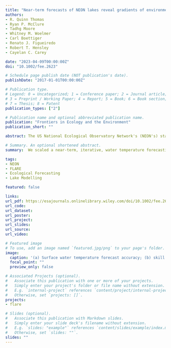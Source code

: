 ```yaml
---
title: "Near-term forecasts of NEON lakes reveal gradients of environmental predictability across the U.S."
authors:
- R. Quinn Thomas
- Ryan P. McClure
- Tadhg Moore
- Whitney M. Woelmer
- Carl Boettiger
- Renato J. Figueiredo
- Robert T. Hensley
- Cayelan C. Carey

date: "2023-04-09T00:00:00Z"
doi: "10.1002/fee.2623"

# Schedule page publish date (NOT publication's date).
publishDate: "2017-01-01T00:00:00Z"

# Publication type.
# Legend: 0 = Uncategorized; 1 = Conference paper; 2 = Journal article;
# 3 = Preprint / Working Paper; 4 = Report; 5 = Book; 6 = Book section;
# 7 = Thesis; 8 = Patent
publication_types: ["2"]

# Publication name and optional abbreviated publication name.
publication: "Frontiers in Ecology and the Environment"
publication_short: ""

abstract: The US National Ecological Observatory Network's (NEON's) standardized monitoring program provides an unprecedented opportunity for comparing the predictability of ecosystems. To harness the power of NEON data for examining environmental predictability, we scaled a near-term, iterative, water temperature forecasting system to all six NEON lakes in the conterminous US. We generated 1-day-ahead to 35-days-ahead forecasts using a process-based hydrodynamic model that was updated with observations as they became available. Among lakes, forecasts were more accurate than a null model up to 35-days-ahead, with an aggregated 1-day-ahead root-mean square error (RMSE) of 0.61°C and a 35-days-ahead RMSE of 2.17°C. Water temperature forecast accuracy was positively associated with lake depth and water clarity, and negatively associated with fetch and catchment size. The results of our analysis suggest that lake characteristics interact with weather to control the predictability of thermal structure. Our work provides some of the first probabilistic forecasts of NEON sites and a framework for examining continental-scale predictability.

# Summary. An optional shortened abstract.
summary:  We scaled a near-term, iterative, water temperature forecasting system to all six NEON lakes in the conterminous US. Forecasts were more accurate than a null model. Lake characteristics interact with weather to control the predictability of thermal structure.

tags:
- NEON
- FLARE
- Ecological Forecasting
- Lake Modelling

featured: false

links:
url_pdf: https://esajournals.onlinelibrary.wiley.com/doi/10.1002/fee.2623
url_code:
url_dataset:
url_poster:
url_project:
url_slides:
url_source:
url_video: 

# Featured image
# To use, add an image named `featured.jpg/png` to your page's folder. 
image:
  caption: '(a) Surface water temperature forecast accuracy; (b) skill score of the null day-of-year model vs. FLARE'
  focal_point: ""
  preview_only: false

# Associated Projects (optional).
#   Associate this publication with one or more of your projects.
#   Simply enter your project's folder or file name without extension.
#   E.g. `internal-project` references `content/project/internal-project/index.md`.
#   Otherwise, set `projects: []`.
projects:
- flare

# Slides (optional).
#   Associate this publication with Markdown slides.
#   Simply enter your slide deck's filename without extension.
#   E.g. `slides: "example"` references `content/slides/example/index.md`.
#   Otherwise, set `slides: ""`.
slides: ""
---
```


